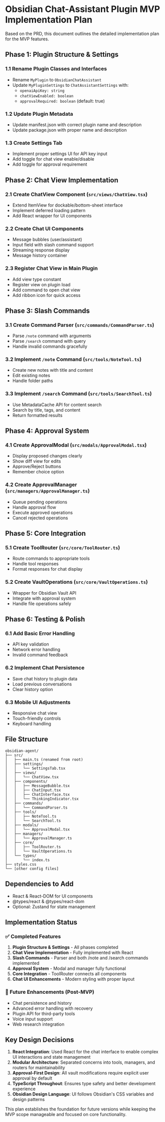 # Obsidian Chat-Assistant Plugin MVP Implementation Plan

Based on the PRD, this document outlines the detailed implementation plan for the MVP features.

## Phase 1: Plugin Structure & Settings

### 1.1 Rename Plugin Classes and Interfaces
- Rename `MyPlugin` to `ObsidianChatAssistant`
- Update `MyPluginSettings` to `ChatAssistantSettings` with:
  - `openaiApiKey: string`
  - `chatViewEnabled: boolean`
  - `approvalRequired: boolean` (default: true)

### 1.2 Update Plugin Metadata
- Update manifest.json with correct plugin name and description
- Update package.json with proper name and description

### 1.3 Create Settings Tab
- Implement proper settings UI for API key input
- Add toggle for chat view enable/disable
- Add toggle for approval requirement

## Phase 2: Chat View Implementation

### 2.1 Create ChatView Component (`src/views/ChatView.tsx`)
- Extend ItemView for dockable/bottom-sheet interface
- Implement deferred loading pattern
- Add React wrapper for UI components

### 2.2 Create Chat UI Components
- Message bubbles (user/assistant)
- Input field with slash command support
- Streaming response display
- Message history container

### 2.3 Register Chat View in Main Plugin
- Add view type constant
- Register view on plugin load
- Add command to open chat view
- Add ribbon icon for quick access

## Phase 3: Slash Commands

### 3.1 Create Command Parser (`src/commands/CommandParser.ts`)
- Parse `/note` command with arguments
- Parse `/search` command with query
- Handle invalid commands gracefully

### 3.2 Implement `/note` Command (`src/tools/NoteTool.ts`)
- Create new notes with title and content
- Edit existing notes
- Handle folder paths

### 3.3 Implement `/search` Command (`src/tools/SearchTool.ts`)
- Use MetadataCache API for content search
- Search by title, tags, and content
- Return formatted results

## Phase 4: Approval System

### 4.1 Create ApprovalModal (`src/modals/ApprovalModal.tsx`)
- Display proposed changes clearly
- Show diff view for edits
- Approve/Reject buttons
- Remember choice option

### 4.2 Create ApprovalManager (`src/managers/ApprovalManager.ts`)
- Queue pending operations
- Handle approval flow
- Execute approved operations
- Cancel rejected operations

## Phase 5: Core Integration

### 5.1 Create ToolRouter (`src/core/ToolRouter.ts`)
- Route commands to appropriate tools
- Handle tool responses
- Format responses for chat display

### 5.2 Create VaultOperations (`src/core/VaultOperations.ts`)
- Wrapper for Obsidian Vault API
- Integrate with approval system
- Handle file operations safely

## Phase 6: Testing & Polish

### 6.1 Add Basic Error Handling
- API key validation
- Network error handling
- Invalid command feedback

### 6.2 Implement Chat Persistence
- Save chat history to plugin data
- Load previous conversations
- Clear history option

### 6.3 Mobile UI Adjustments
- Responsive chat view
- Touch-friendly controls
- Keyboard handling

## File Structure

```
obsidian-agent/
├── src/
│   ├── main.ts (renamed from root)
│   ├── settings/
│   │   └── SettingsTab.tsx
│   ├── views/
│   │   └── ChatView.tsx
│   ├── components/
│   │   ├── MessageBubble.tsx
│   │   ├── ChatInput.tsx
│   │   ├── ChatInterface.tsx
│   │   └── ThinkingIndicator.tsx
│   ├── commands/
│   │   └── CommandParser.ts
│   ├── tools/
│   │   ├── NoteTool.ts
│   │   └── SearchTool.ts
│   ├── modals/
│   │   └── ApprovalModal.tsx
│   ├── managers/
│   │   └── ApprovalManager.ts
│   ├── core/
│   │   ├── ToolRouter.ts
│   │   └── VaultOperations.ts
│   └── types/
│       └── index.ts
├── styles.css
└── [other config files]
```

## Dependencies to Add
- React & React-DOM for UI components
- @types/react & @types/react-dom
- Optional: Zustand for state management

## Implementation Status

### ✅ Completed Features
1. **Plugin Structure & Settings** - All phases completed
2. **Chat View Implementation** - Fully implemented with React
3. **Slash Commands** - Parser and both /note and /search commands implemented
4. **Approval System** - Modal and manager fully functional
5. **Core Integration** - ToolRouter connects all components
6. **Chat UI Enhancements** - Modern styling with proper layout

### 🚧 Future Enhancements (Post-MVP)
- Chat persistence and history
- Advanced error handling with recovery
- Plugin API for third-party tools
- Voice input support
- Web research integration

## Key Design Decisions

1. **React Integration**: Used React for the chat interface to enable complex UI interactions and state management
2. **Modular Architecture**: Separated concerns into tools, managers, and routers for maintainability
3. **Approval-First Design**: All vault modifications require explicit user approval by default
4. **TypeScript Throughout**: Ensures type safety and better development experience
5. **Obsidian Design Language**: UI follows Obsidian's CSS variables and design patterns

This plan establishes the foundation for future versions while keeping the MVP scope manageable and focused on core functionality.